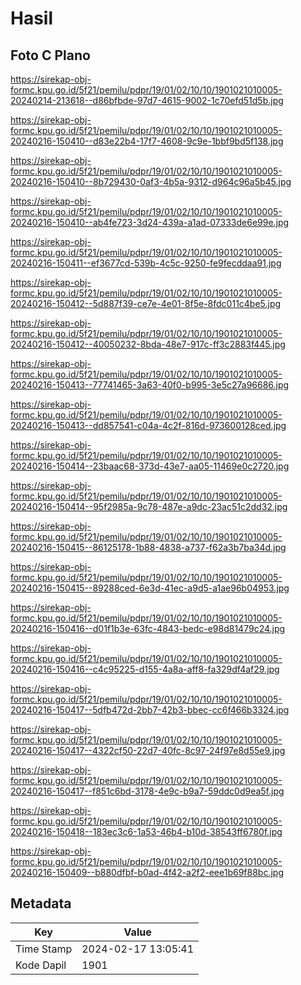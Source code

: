 # Hasil

## Foto C Plano

https://sirekap-obj-formc.kpu.go.id/5f21/pemilu/pdpr/19/01/02/10/10/1901021010005-20240214-213618--d86bfbde-97d7-4615-9002-1c70efd51d5b.jpg

https://sirekap-obj-formc.kpu.go.id/5f21/pemilu/pdpr/19/01/02/10/10/1901021010005-20240216-150410--d83e22b4-17f7-4608-9c9e-1bbf9bd5f138.jpg

https://sirekap-obj-formc.kpu.go.id/5f21/pemilu/pdpr/19/01/02/10/10/1901021010005-20240216-150410--8b729430-0af3-4b5a-9312-d964c96a5b45.jpg

https://sirekap-obj-formc.kpu.go.id/5f21/pemilu/pdpr/19/01/02/10/10/1901021010005-20240216-150410--ab4fe723-3d24-439a-a1ad-07333de6e99e.jpg

https://sirekap-obj-formc.kpu.go.id/5f21/pemilu/pdpr/19/01/02/10/10/1901021010005-20240216-150411--ef3677cd-539b-4c5c-9250-fe9fecddaa91.jpg

https://sirekap-obj-formc.kpu.go.id/5f21/pemilu/pdpr/19/01/02/10/10/1901021010005-20240216-150412--5d887f39-ce7e-4e01-8f5e-8fdc011c4be5.jpg

https://sirekap-obj-formc.kpu.go.id/5f21/pemilu/pdpr/19/01/02/10/10/1901021010005-20240216-150412--40050232-8bda-48e7-917c-ff3c2883f445.jpg

https://sirekap-obj-formc.kpu.go.id/5f21/pemilu/pdpr/19/01/02/10/10/1901021010005-20240216-150413--77741465-3a63-40f0-b995-3e5c27a96686.jpg

https://sirekap-obj-formc.kpu.go.id/5f21/pemilu/pdpr/19/01/02/10/10/1901021010005-20240216-150413--dd857541-c04a-4c2f-816d-973600128ced.jpg

https://sirekap-obj-formc.kpu.go.id/5f21/pemilu/pdpr/19/01/02/10/10/1901021010005-20240216-150414--23baac68-373d-43e7-aa05-11469e0c2720.jpg

https://sirekap-obj-formc.kpu.go.id/5f21/pemilu/pdpr/19/01/02/10/10/1901021010005-20240216-150414--95f2985a-9c78-487e-a9dc-23ac51c2dd32.jpg

https://sirekap-obj-formc.kpu.go.id/5f21/pemilu/pdpr/19/01/02/10/10/1901021010005-20240216-150415--86125178-1b88-4838-a737-f62a3b7ba34d.jpg

https://sirekap-obj-formc.kpu.go.id/5f21/pemilu/pdpr/19/01/02/10/10/1901021010005-20240216-150415--89288ced-6e3d-41ec-a9d5-a1ae96b04953.jpg

https://sirekap-obj-formc.kpu.go.id/5f21/pemilu/pdpr/19/01/02/10/10/1901021010005-20240216-150416--d01f1b3e-63fc-4843-bedc-e98d81479c24.jpg

https://sirekap-obj-formc.kpu.go.id/5f21/pemilu/pdpr/19/01/02/10/10/1901021010005-20240216-150416--c4c95225-d155-4a8a-aff8-fa329df4af29.jpg

https://sirekap-obj-formc.kpu.go.id/5f21/pemilu/pdpr/19/01/02/10/10/1901021010005-20240216-150417--5dfb472d-2bb7-42b3-bbec-cc6f466b3324.jpg

https://sirekap-obj-formc.kpu.go.id/5f21/pemilu/pdpr/19/01/02/10/10/1901021010005-20240216-150417--4322cf50-22d7-40fc-8c97-24f97e8d55e9.jpg

https://sirekap-obj-formc.kpu.go.id/5f21/pemilu/pdpr/19/01/02/10/10/1901021010005-20240216-150417--f851c6bd-3178-4e9c-b9a7-59ddc0d9ea5f.jpg

https://sirekap-obj-formc.kpu.go.id/5f21/pemilu/pdpr/19/01/02/10/10/1901021010005-20240216-150418--183ec3c6-1a53-46b4-b10d-38543ff6780f.jpg

https://sirekap-obj-formc.kpu.go.id/5f21/pemilu/pdpr/19/01/02/10/10/1901021010005-20240216-150409--b880dfbf-b0ad-4f42-a2f2-eee1b69f88bc.jpg


## Metadata

| Key        | Value               |
| ---------- | ------------------- |
| Time Stamp | 2024-02-17 13:05:41 |
| Kode Dapil | 1901                |




